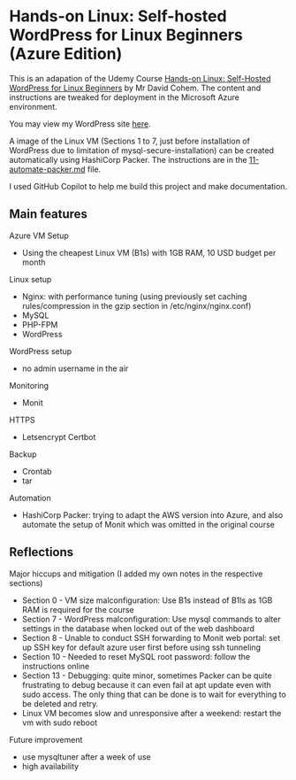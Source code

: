 # Hands-on Linux: Self-hosted WordPress for Linux Beginners (Azure Edition)

This is an adapation of the Udemy Course [Hands-on Linux: Self-Hosted WordPress for Linux Beginners](https://www.udemy.com/hands-on-linux-self-hosted-wordpress-for-linux-beginners/) by Mr David Cohem. The content and instructions are tweaked for deployment in the Microsoft Azure environment.

You may view my WordPress site [here](https://www.mphho.com).

A image of the Linux VM (Sections 1 to 7, just before installation of WordPress due to limitation of mysql-secure-installation) can be created automatically using HashiCorp Packer. The instructions are in the [11-automate-packer.md](11-automate-packer.md) file.

I used GitHub Copilot to help me build this project and make documentation.

## Main features

Azure VM Setup
 - Using the cheapest Linux VM (B1s) with 1GB RAM, 10 USD budget per month

Linux setup
 - Nginx: with performance tuning (using previously set caching rules/compression in the gzip section in /etc/nginx/nginx.conf)
 - MySQL
 - PHP-FPM
 - WordPress

WordPress setup
 - no admin username in the air

Monitoring
 - Monit

HTTPS
 - Letsencrypt Certbot

Backup
 - Crontab
 - tar

Automation
 - HashiCorp Packer: trying to adapt the AWS version into Azure, and also automate the setup of Monit which was omitted in the original course

## Reflections

Major hiccups and mitigation (I added my own notes in the respective sections)
- Section 0 - VM size malconfiguration: Use B1s instead of B1ls as 1GB RAM is required for the course
- Section 7 - WordPress malconfiguration: Use mysql commands to alter settings in the database when locked out of the web dashboard
- Section 8 - Unable to conduct SSH forwarding to Monit web portal: set up SSH key for default azure user first before using ssh tunneling
- Section 10 - Needed to reset MySQL root password: follow the instructions online
- Section 13 - Debugging: quite minor, sometimes Packer can be quite frustrating to debug because it can even fail at apt update even with sudo access. The only thing that can be done is to wait for everything to be deleted and retry.
- Linux VM becomes slow and unresponsive after a weekend: restart the vm with sudo reboot

Future improvement
 - use mysqltuner after a week of use
 - high availability